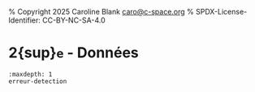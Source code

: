 % Copyright 2025 Caroline Blank <caro@c-space.org>
% SPDX-License-Identifier: CC-BY-NC-SA-4.0

# 2{sup}`e` - Données

```{toctree}
:maxdepth: 1
erreur-detection
```
